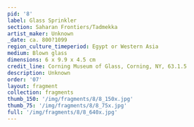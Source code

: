 ```yaml
---
pid: '8'
label: Glass Sprinkler
section: Saharan Frontiers/Tadmekka
artist_maker: Unknown
_date: ca. 800?1099
region_culture_timeperiod: Egypt or Western Asia
medium: Blown glass
dimensions: 6 x 9.9 x 4.5 cm
credit_line: Corning Museum of Glass, Corning, NY, 63.1.5
description: Unknown
order: '07'
layout: fragment
collection: fragments
thumb_150: '/img/fragments/8/8_150x.jpg'
thumb_75: '/img/fragments/8/8_75x.jpg'
full: '/img/fragments/8/8_640x.jpg'
---
```

